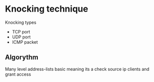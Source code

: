 # Knocking technique
Knocking types
- TCP port
- UDP port
- ICMP packet

## Algorythm
Many level address-lists
basic meaning its a check source ip clients and grant access

